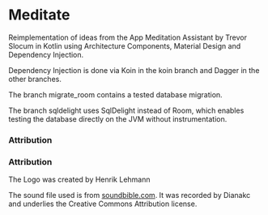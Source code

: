 # Meditate
Reimplementation of ideas from the App Meditation Assistant by Trevor Slocum in Kotlin using Architecture Components, Material Design and Dependency Injection.

Dependency Injection is done via Koin in the koin branch and Dagger in the other branches.

The branch migrate_room contains a tested database migration.

The branch sqldelight uses SqlDelight instead of Room, which enables testing the database directly on the JVM without instrumentation.

### Attribution
### Attribution
The Logo was created by Henrik Lehmann

The sound file used is from [soundbible.com](http://soundbible.com/2062-Metal-Gong-1.html).
It was recorded by Dianakc and underlies the Creative Commons Attribution license.
